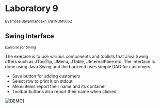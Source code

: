<h1>Laboratory 9</h1>
<sub> Byambaa Bayarmandakh 17B1NUM0662</sub>

<h2>Swing Interface</h2>
<i><sub>Exercise for Swing</sub></i>

The exercise is to use various components and toolkits that Java Swing offers such as JToolTip, JMenu, JTable, JInternalPane etc. The interface is done using Java Swing and the backend uses simple DAO for customers.

- Save button for adding customers
- Select row to print it on stdout
- Menu items report their name and its container
- Toolbar buttons also report their name when clicked

[![DEMO](http://img.youtube.com/vi/Xr70yye94UI/0.jpg)](http://www.youtube.com/watch?v=Xr70yye94UI "Swing Interface Program Demo")]

